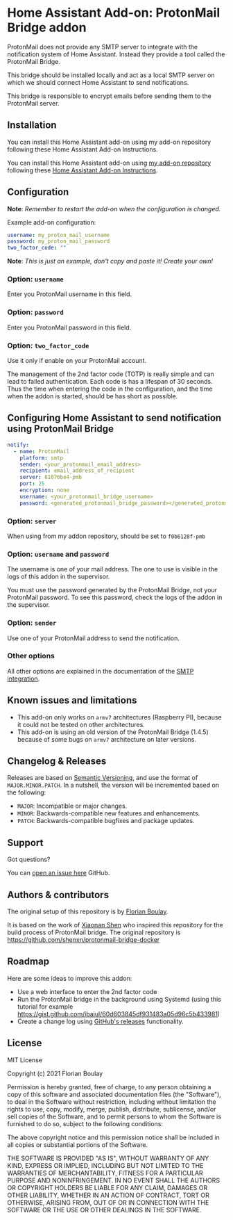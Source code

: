 # Home Assistant Add-on: ProtonMail Bridge addon

ProtonMail does not provide any SMTP server to integrate with the notification
system of Home Assistant. Instead they provide a tool called the ProtonMail 
Bridge.

This bridge should be installed locally and act as a local SMTP server on 
which we should connect Home Assistant to send notifications.

This bridge is responsible to encrypt emails before sending them to the
ProtonMail server.

## Installation

You can install this Home Assistant add-on using my add-on repository 
following these Home Assistant Add-on Instructions.

You can install this Home Assistant add-on using 
[my add-on repository](https://github.com/fboulay/ha-repository) 
following these 
[Home Assistant Add-on Instructions](https://www.home-assistant.io/hassio/installing_third_party_addons/).

## Configuration

**Note**: _Remember to restart the add-on when the configuration is changed._

Example add-on configuration:

```yaml
username: my_proton_mail_username
password: my_proton_mail_password
two_factor_code: ""
```

**Note**: _This is just an example, don't copy and paste it! Create your own!_


### Option: `username`

Enter you ProtonMail username in this field.

### Option: `password`

Enter you ProtonMail password in this field.

### Option: `two_factor_code`

Use it only if enable on your ProtonMail account.

The management of the 2nd factor code (TOTP) is really simple and can lead to 
failed authentication. Each code is has a lifespan of 30 seconds. Thus the 
time when entering the code in the configuration, and the time when the addon 
is started, should be has short as possible.

## Configuring Home Assistant to send notification using ProtonMail Bridge

```yaml
notify:
  - name: ProtonMail
    platform: smtp
    sender: <your_protonmail_email_address>
    recipient: email_address_of_recipient
    server: 01076be4-pmb
    port: 25
    encryption: none
    username: <your_protonmail_bridge_username>
    password: <generated_protonmail_bridge_password></generated_protonmail_bridge_password>
```

### Option: `server`

When using from my addon repository, should be set to `f0b6128f-pmb`

### Option: `username` and `password`

The username is one of your mail address. The one to use is visible in the logs 
of this addon in the supervisor.

You must use the password generated by the ProtonMail Bridge, 
not your ProtonMail password. To see this password, check the logs of the addon in the 
supervisor.

### Option: `sender`

Use one of your ProtonMail address to send the notification.

### Other options

All other options are explained in the documentation of the [SMTP integration][smtp].

## Known issues and limitations

- This add-on only works on `armv7` architectures (Raspberry PI), because it could 
not be tested on other architectures.
- This add-on is using an old version of the ProtonMail Bridge (1.4.5) because of some bugs 
on `armv7` architecture on later versions.

## Changelog & Releases

Releases are based on [Semantic Versioning][semver], and use the format
of `MAJOR.MINOR.PATCH`. In a nutshell, the version will be incremented
based on the following:

- `MAJOR`: Incompatible or major changes.
- `MINOR`: Backwards-compatible new features and enhancements.
- `PATCH`: Backwards-compatible bugfixes and package updates.

## Support

Got questions?

You can [open an issue here][issue] GitHub.

## Authors & contributors

The original setup of this repository is by [Florian Boulay][fboulay].

It is based on the work of [Xiaonan Shen][shenxn] who inspired this repository for the build process of ProtonMail bridge. The original repository is https://github.com/shenxn/protonmail-bridge-docker

## Roadmap

Here are some ideas to improve this addon:

* Use a web interface to enter the 2nd factor code
* Run the ProtonMail bridge in the background using Systemd (using this tutorial for example https://gist.github.com/ibaiul/60d603845df931483a05d96c5b433981)
* Create a change log using [GitHub's releases][releases]
functionality.

## License

MIT License

Copyright (c) 2021 Florian Boulay

Permission is hereby granted, free of charge, to any person obtaining a copy
of this software and associated documentation files (the "Software"), to deal
in the Software without restriction, including without limitation the rights
to use, copy, modify, merge, publish, distribute, sublicense, and/or sell
copies of the Software, and to permit persons to whom the Software is
furnished to do so, subject to the following conditions:

The above copyright notice and this permission notice shall be included in all
copies or substantial portions of the Software.

THE SOFTWARE IS PROVIDED "AS IS", WITHOUT WARRANTY OF ANY KIND, EXPRESS OR
IMPLIED, INCLUDING BUT NOT LIMITED TO THE WARRANTIES OF MERCHANTABILITY,
FITNESS FOR A PARTICULAR PURPOSE AND NONINFRINGEMENT. IN NO EVENT SHALL THE
AUTHORS OR COPYRIGHT HOLDERS BE LIABLE FOR ANY CLAIM, DAMAGES OR OTHER
LIABILITY, WHETHER IN AN ACTION OF CONTRACT, TORT OR OTHERWISE, ARISING FROM,
OUT OF OR IN CONNECTION WITH THE SOFTWARE OR THE USE OR OTHER DEALINGS IN THE
SOFTWARE.

[fboulay]: https://github.com/fboulay
[shenxn]: https://github.com/shenxn 
[issue]: https://github.com/fboulay/addon-ha-protonmail-bridge/issues
[releases]: https://github.com/fboulay/addon-ha-protonmail-bridge/releases
[semver]: http://semver.org/spec/v2.0.0.htm
[smtp]: https://www.home-assistant.io/integrations/smtp/
